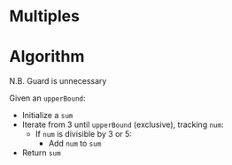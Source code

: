 # Multiples

# Algorithm

N.B. Guard is unnecessary

Given an `upperBound`:
- Initialize a `sum`
- Iterate from 3 until `upperBound` (exclusive), tracking `num`:
  - If `num` is divisible by 3 or 5:
    - Add `num` to `sum`
- Return `sum`